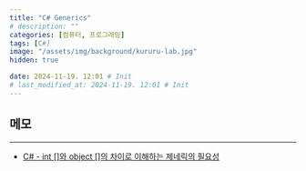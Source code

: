 ```yaml
---
title: "C# Generics"
# description: ""
categories: [컴퓨터, 프로그래밍]
tags: [C#]
image: "/assets/img/background/kururu-lab.jpg"
hidden: true

date: 2024-11-19. 12:01 # Init
# last_modified_at: 2024-11-19. 12:01 # Init
---
```


## 메모

---

- [C# - int []와 object []의 차이로 이해하는 제네릭의 필요성](https://www.sysnet.pe.kr/2/0/11805?pageno=1)
